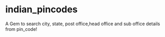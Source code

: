 # indian_pincodes
A Gem to search city, state, post office,head office and sub office details from pin_code!
